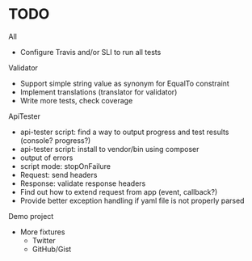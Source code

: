 # TODO

All
* Configure Travis and/or SLI to run all tests

Validator
* Support simple string value as synonym for EqualTo constraint
* Implement translations (translator for validator)
* Write more tests, check coverage

ApiTester
* api-tester script: find a way to output progress and test results (console? progress?)
* api-tester script: install to vendor/bin using composer
* output of errors
* script mode: stopOnFailure
* Request: send headers
* Response: validate response headers
* Find out how to extend request from app (event, callback?)
* Provide better exception handling if yaml file is not properly parsed

Demo project
* More fixtures
    * Twitter
    * GitHub/Gist
